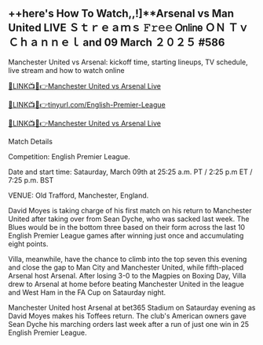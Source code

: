 <h2>++here's How To Watch,,!]**Arsenal vs Man United LIVE Ｓｔｒｅａｍｓ 𝙵𝚛𝚎𝚎 𝖮𝗇𝗅𝗂𝗇𝖾 ＯＮ Ｔｖ Ｃｈａｎｎｅｌ and 09 March ２０２５ #586</h2>

Manchester United vs Arsenal: kickoff time, starting lineups, TV schedule, live stream and how to watch online

[🔴LINK📺📱👉Manchester United vs Arsenal Live](https://awesomesalatv.blogspot.com/2025/03/arsenal-vs-man-united-live.html)

[🔴LINK📺📱👉tinyurl.com/English-Premier-League](https://awesomesalatv.blogspot.com/2025/03/arsenal-vs-man-united-live.html)

[🔴LINK📺📱👉Manchester United vs Arsenal Live](https://awesomesalatv.blogspot.com/2025/03/arsenal-vs-man-united-live.html)

Match Details

Competition: English Premier League.



Date and start time: Sataurday, March 09th at 25:25 a.m. PT / 2:25 p.m ET / 7:25 p.m. BST



VENUE: Old Trafford, Manchester, England.



David Moyes is taking charge of his first match on his return to Manchester United after taking over from Sean Dyche, who was sacked last week. The Blues would be in the bottom three based on their form across the last 10 English Premier League games after winning just once and accumulating eight points.



Villa, meanwhile, have the chance to climb into the top seven this evening and close the gap to Man City and Manchester United, while fifth-placed Arsenal host Arsenal. After losing 3-0 to the Magpies on Boxing Day, Villa drew to Arsenal at home before beating Manchester United in the league and West Ham in the FA Cup on Sataurday night.



Manchester United host Arsenal at bet365 Stadium on Sataurday evening as David Moyes makes his Toffees return. The club's American owners gave Sean Dyche his marching orders last week after a run of just one win in 25 English Premier League.

